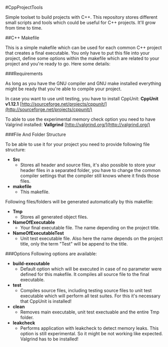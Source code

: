 #CppProjectTools

Simple toolset to build projects with C++. This repository stores different small scripts and tools which
could be useful for C++ projects. It'll grow from time to time.

##C++ Makefile

This is a simple makefile which can be used for each common C++ project that creates a final executable.
You only have to put this file into your project, define some options within the makefile which are related
to your project and you're ready to go. Here some details:

###Requirements

As long as you have the GNU compiler and GNU make installed everything might be ready that you're able to
compile your project.

In case you want to use unit testing, you have to install CppUnit:
**CppUnit v1.12.1** [http://sourceforge.net/projects/cppunit/](http://sourceforge.net/projects/cppunit/)

To able to use the experimental memory check option you need to have Valgrind installed:
**Vallgrind** [http://valgrind.org/](http://valgrind.org/)

###File And Folder Structure

To be able to use it for your project you need to provide following file structure:
* **Src**
	* Stores all header and source files, it's also possible to store your header files in a separated folder, you have to change the common compiler settings that the compiler still knows where it finds those files.
* **makefile** 
	* This makefile.

Following files/folders will be generated automatically by this makefile:

* **Tmp**
	* Stores all generated object files.
* **NameOfExecutable**
	* Your final executable file. The name depending on the project title.
* **NameOfExecutableTest**
	* Unit test executable file. Also here the name depends on the project title, only the term "Test" will be append to the title.
                           
###Options
Following options are available:
* **build-executable** 
	* Default option which will be executed in case of no parameter were defined for this makefile. It compiles all source file to the final executable.
* **test** 
	* Compiles source files, including testing source files to unit test executable which will perform all test suites. For this it's necessary that CppUnit is installed!
* **clean** 
	* Removes main executable, unit test exectuable and the entire Tmp folder.
* **leakcheck** 
	* Performs application with leakcheck to detect memory leaks. This option is still experimental. So it might be not working like expected. Valgrind has to be installed!